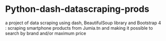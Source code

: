 # Python-dash-datascraping-prods
a project of data scraping using dash, BeautifulSoup library and Bootstrap 4 : scraping smartphone products from Jumia.tn and making it possible to search by brand and/or maximum price

